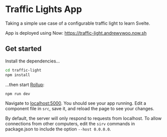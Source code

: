 # Traffic Lights App

Taking a simple use case of a configurable traffic light to learn Svelte.

App is deployed using Now: https://traffic-light.andrewywoo.now.sh

## Get started

Install the dependencies...

```bash
cd traffic-light
npm install
```

...then start [Rollup](https://rollupjs.org):

```bash
npm run dev
```

Navigate to [localhost:5000](http://localhost:5000). You should see your app running. Edit a component file in `src`, save it, and reload the page to see your changes.

By default, the server will only respond to requests from localhost. To allow connections from other computers, edit the `sirv` commands in package.json to include the option `--host 0.0.0.0`.
